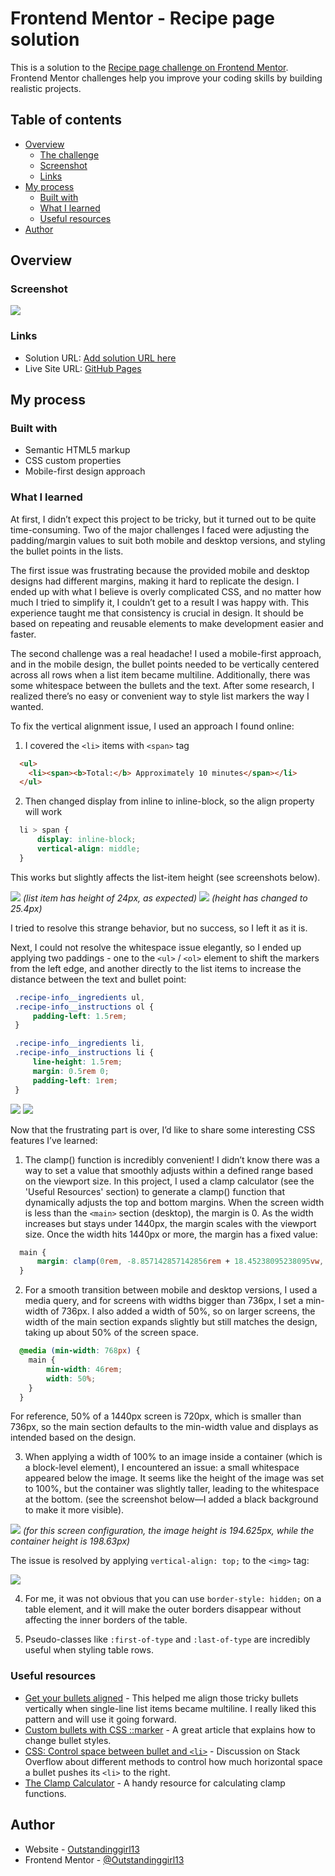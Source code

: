# Frontend Mentor - Recipe page solution

This is a solution to the [Recipe page challenge on Frontend Mentor](https://www.frontendmentor.io/challenges/recipe-page-KiTsR8QQKm). Frontend Mentor challenges help you improve your coding skills by building realistic projects. 

## Table of contents

- [Overview](#overview)
  - [The challenge](#the-challenge)
  - [Screenshot](#screenshot)
  - [Links](#links)
- [My process](#my-process)
  - [Built with](#built-with)
  - [What I learned](#what-i-learned)
  - [Useful resources](#useful-resources)
- [Author](#author)

## Overview

### Screenshot

![](./screenshots/desktop-screenshot.png)

### Links

- Solution URL: [Add solution URL here](https://your-solution-url.com)
- Live Site URL: [GitHub Pages](https://outstandinggirl13.github.io/recipe-page-main/)

## My process

### Built with

- Semantic HTML5 markup
- CSS custom properties
- Mobile-first design approach

### What I learned

At first, I didn’t expect this project to be tricky, but it turned out to be quite time-consuming. Two of the major challenges I faced were adjusting the padding/margin values to suit both mobile and desktop versions, and styling the bullet points in the lists.

The first issue was frustrating because the provided mobile and desktop designs had different margins, making it hard to replicate the design. I ended up with what I believe is overly complicated CSS, and no matter how much I tried to simplify it, I couldn’t get to a result I was happy with. This experience taught me that consistency is crucial in design. It should be based on repeating and reusable elements to make development easier and faster.

The second challenge was a real headache! I used a mobile-first approach, and in the mobile design, the bullet points needed to be vertically centered across all rows when a list item became multiline. Additionally, there was some whitespace between the bullets and the text. After some research, I realized there’s no easy or convenient way to style list markers the way I wanted.

To fix the vertical alignment issue, I used an approach I found online:
1. I covered the `<li>` items with `<span>` tag
```html
  <ul>
    <li><span><b>Total:</b> Approximately 10 minutes</span></li>
  </ul>
```
2. Then changed display from inline to inline-block, so the align property will work
```css
  li > span {
      display: inline-block;
      vertical-align: middle;
  }
```
This works but slightly affects the list-item height (see screenshots below).

![](./screenshots/marker-issue-1.PNG)
*(list item has height of 24px, as expected)*
![](./screenshots/marker-issue-2.PNG)
*(height has changed to 25.4px)*

 I tried to resolve this strange behavior, but no success, so I left it as it is.

 Next, I could not resolve the whitespace issue elegantly, so I ended up applying two paddings - one to the `<ul>` / `<ol>` element to shift the markers from the left edge, and another directly to the list items to increase the distance between the text and bullet point:

 ```css
  .recipe-info__ingredients ul,
  .recipe-info__instructions ol {
      padding-left: 1.5rem;
  }

  .recipe-info__ingredients li,
  .recipe-info__instructions li {
      line-height: 1.5rem;
      margin: 0.5rem 0;
      padding-left: 1rem;
  }
 ```
![](./screenshots/marker-issue-3.PNG)
![](./screenshots/marker-issue-4.PNG)

Now that the frustrating part is over, I’d like to share some interesting CSS features I’ve learned:

1. The clamp() function is incredibly convenient! I didn’t know there was a way to set a value that smoothly adjusts within a defined range based on the viewport size. In this project, I used a clamp calculator (see the 'Useful Resources' section) to generate a clamp() function that dynamically adjusts the top and bottom margins. When the screen width is less than the `<main>` section (desktop), the margin is 0. As the width increases but stays under 1440px, the margin scales with the viewport size. Once the width hits 1440px or more, the margin has a fixed value:

```css
  main {
      margin: clamp(0rem, -8.857142857142856rem + 18.45238095238095vw, 7.75rem) auto;
  }
```

2. For a smooth transition between mobile and desktop versions, I used a media query, and for screens with widths bigger than 736px, I set a min-width of 736px. I also added a width of 50%, so on larger screens, the width of the main section expands slightly but still matches the design, taking up about 50% of the screen space.
```css
  @media (min-width: 768px) {
    main {
        min-width: 46rem;
        width: 50%;
    }
  }
```
For reference, 50% of a 1440px screen is 720px, which is smaller than 736px, so the main section defaults to the min-width value and displays as intended based on the design.

3. When applying a width of 100% to an image inside a container (which is a block-level element), I encountered an issue: a small whitespace appeared below the image. It seems like the height of the image was set to 100%, but the container was slightly taller, leading to the whitespace at the bottom. (see the screenshot below—I added a black background to make it more visible).

![](./screenshots/image-issue-1.PNG)
*(for this screen configuration, the image height is 194.625px, while the container height is 198.63px)*

The issue is resolved by applying `vertical-align: top;` to the `<img>` tag:

![](./screenshots/image-issue-2.PNG)

4. For me, it was not obvious that you can use `border-style: hidden;` on a table element, and it will make the outer borders disappear without affecting the inner borders of the table.

5. Pseudo-classes like `:first-of-type` and `:last-of-type` are incredibly useful when styling table rows.


### Useful resources

- [Get your bullets aligned](https://idkshite.com/posts/vertical-center-bullet) - This helped me align those tricky bullets vertically when single-line list items became multiline. I really liked this pattern and will use it going forward.
- [Custom bullets with CSS ::marker](https://web.dev/articles/css-marker-pseudo-element) - A great article that explains how to change bullet styles.
- [CSS: Control space between bullet and `<li>`](https://stackoverflow.com/questions/4373046/css-control-space-between-bullet-and-li) - Discussion on Stack Overflow about different methods to control how much horizontal space a bullet pushes its `<li>` to the right.
- [The Clamp Calculator](https://royalfig.github.io/fluid-typography-calculator/) - A handy resource for calculating clamp functions.

## Author

- Website - [Outstandinggirl13](https://github.com/Outstandinggirl13)
- Frontend Mentor - [@Outstandinggirl13](https://www.frontendmentor.io/profile/Outstandinggirl13)